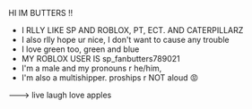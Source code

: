 HI IM BUTTERS !!
- I RLLY LIKE SP AND ROBLOX, PT, ECT. AND CATERPILLARZ
- I also rlly hope ur nice, I don't want to cause any trouble
- I love green too, green and blue
- MY ROBLOX USER IS sp_fanbutters789021
- I'm a male and my pronouns r he/him,
- I'm also a multishipper. proships r NOT aloud 😡 

--->
live laugh love apples
